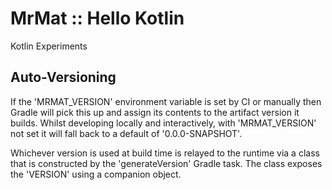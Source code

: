 # MrMat :: Hello Kotlin

Kotlin Experiments

## Auto-Versioning

If the 'MRMAT_VERSION' environment variable is set by CI or manually then Gradle will pick this up and assign its contents to the artifact version it builds. Whilst developing locally and interactively, with 'MRMAT_VERSION' not set it will fall back to a default of '0.0.0-SNAPSHOT'.

Whichever version is used at build time is relayed to the runtime via a class that is constructed by the 'generateVersion' Gradle task. The class exposes the 'VERSION' using a companion object.

